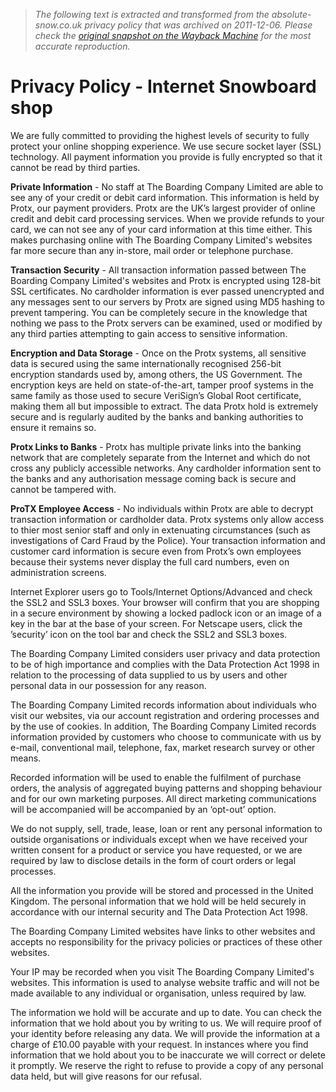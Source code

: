 > *The following text is extracted and transformed from the absolute-snow.co.uk privacy policy that was archived on 2011-12-06. Please check the [original snapshot on the Wayback Machine](https://web.archive.org/web/20111206191325id_/http%3A//www.absolute-snow.co.uk/Pages/Privacy-Policy.aspx) for the most accurate reproduction.*

# Privacy Policy - Internet Snowboard shop

We are fully committed to providing the highest levels of security to fully protect your online shopping experience. We use secure socket layer (SSL) technology. All payment information you provide is fully encrypted so that it cannot be read by third parties.

**Private Information** \- No staff at The Boarding Company Limited are able to see any of your credit or debit card information. This information is held by Protx, our payment providers. Protx are the UK’s largest provider of online credit and debit card processing services. When we provide refunds to your card, we can not see any of your card information at this time either. This makes purchasing online with The Boarding Company Limited's websites far more secure than any in-store, mail order or telephone purchase.

**Transaction Security** \- All transaction information passed between The Boarding Company Limited's websites and Protx is encrypted using 128-bit SSL certificates. No cardholder information is ever passed unencrypted and any messages sent to our servers by Protx are signed using MD5 hashing to prevent tampering. You can be completely secure in the knowledge that nothing we pass to the Protx servers can be examined, used or modified by any third parties attempting to gain access to sensitive information.

**Encryption and Data Storage** \- Once on the Protx systems, all sensitive data is secured using the same internationally recognised 256-bit encryption standards used by, among others, the US Government. The encryption keys are held on state-of-the-art, tamper proof systems in the same family as those used to secure VeriSign’s Global Root certificate, making them all but impossible to extract. The data Protx hold is extremely secure and is regularly audited by the banks and banking authorities to ensure it remains so.

**Protx Links to Banks** \- Protx has multiple private links into the banking network that are completely separate from the Internet and which do not cross any publicly accessible networks. Any cardholder information sent to the banks and any authorisation message coming back is secure and cannot be tampered with.

**ProTX Employee Access** \- No individuals within Protx are able to decrypt transaction information or cardholder data. Protx systems only allow access to thier most senior staff and only in extenuating circumstances (such as investigations of Card Fraud by the Police). Your transaction information and customer card information is secure even from Protx’s own employees because their systems never display the full card numbers, even on administration screens.

Internet Explorer users go to Tools/Internet Options/Advanced and check the SSL2 and SSL3 boxes. Your browser will confirm that you are shopping in a secure environment by showing a locked padlock icon or an image of a key in the bar at the base of your screen. For Netscape users, click the ’security’ icon on the tool bar and check the SSL2 and SSL3 boxes.

The Boarding Company Limited considers user privacy and data protection to be of high importance and complies with the Data Protection Act 1998 in relation to the processing of data supplied to us by users and other personal data in our possession for any reason. 

The Boarding Company Limited records information about individuals who visit our websites, via our account registration and ordering processes and by the use of cookies. In addition, The Boarding Company Limited records information provided by customers who choose to communicate with us by e-mail, conventional mail, telephone, fax, market research survey or other means.

Recorded information will be used to enable the fulfilment of purchase orders, the analysis of aggregated buying patterns and shopping behaviour and for our own marketing purposes. All direct marketing communications will be accompanied will be accompanied by an ‘opt-out’ option.

We do not supply, sell, trade, lease, loan or rent any personal information to outside organisations or individuals except when we have received your written consent for a product or service you have requested, or we are required by law to disclose details in the form of court orders or legal processes.

All the information you provide will be stored and processed in the United Kingdom. The personal information that we hold will be held securely in accordance with our internal security and The Data Protection Act 1998.

The Boarding Company Limited websites have links to other websites and accepts no responsibility for the privacy policies or practices of these other websites.

Your IP may be recorded when you visit The Boarding Company Limited's websites. This information is used to analyse website traffic and will not be made available to any individual or organisation, unless required by law.

The information we hold will be accurate and up to date. You can check the information that we hold about you by writing to us. We will require proof of your identity before releasing any data. We will provide the information at a charge of £10.00 payable with your request. In instances where you find information that we hold about you to be inaccurate we will correct or delete it promptly. We reserve the right to refuse to provide a copy of any personal data held, but will give reasons for our refusal.
